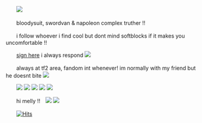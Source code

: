 　　![](https://files.catbox.moe/r4iy6h.webp)
  
　　bloodysuit, swordvan & napoleon complex truther !!
  
　　i follow whoever i find cool but dont mind softblocks if it makes you uncomfortable !!
  
　　[sign here](https://retrospring.net/@coffeencola) i always respond ![](https://files.catbox.moe/j3zukr.gif)

　　always at tf2 area, fandom int whenever! im normally with my friend but he doesnt bite ![](https://files.catbox.moe/803hvh.gif)

　　![](https://files.catbox.moe/h4rsdb.gif) ![](https://files.catbox.moe/jstxhs.gif) ![](https://files.catbox.moe/9tyg3o.gif) ![](https://files.catbox.moe/vsn4hz.png) ![](https://files.catbox.moe/3e1c6j.gif)
  
　　hi melly !!　![](https://files.catbox.moe/w29qmu.gif) ![](https://files.catbox.moe/zhphql.gif)

　　[![Hits](https://hits.seeyoufarm.com/api/count/incr/badge.svg?url=https%3A%2F%2Fgithub.com%2Fgjbae1212%2Fhit-counter&count_bg=%23000000&title_bg=%236E4B90&icon=&icon_color=%23E7E7E7&title=views&edge_flat=true)](https://hits.seeyoufarm.com)

















